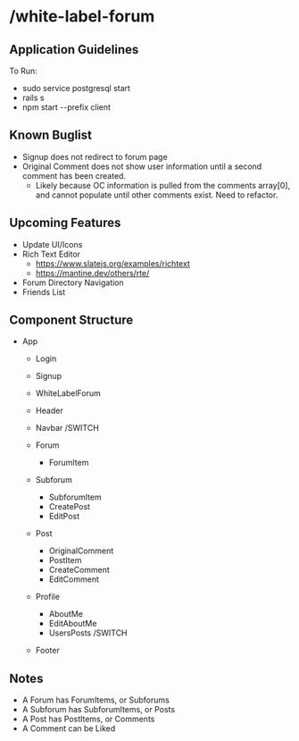 # /white-label-forum
## Application Guidelines
To Run:
- sudo service postgresql start
- rails s
- npm start --prefix client

## Known Buglist
- Signup does not redirect to forum page
- Original Comment does not show user information until a second comment has been created.
    - Likely because OC information is pulled from the comments array[0], and cannot populate until other comments exist. Need to refactor.

## Upcoming Features
- Update UI/Icons
- Rich Text Editor
    - https://www.slatejs.org/examples/richtext
    - https://mantine.dev/others/rte/
- Forum Directory Navigation
- Friends List

## Component Structure
- App
    - Login
    - Signup
    - WhiteLabelForum

    - Header
    - Navbar
    /SWITCH
    - Forum
        - ForumItem
    - Subforum
        - SubforumItem
        - CreatePost
        - EditPost
    - Post
        - OriginalComment
        - PostItem
        - CreateComment
        - EditComment
    - Profile
        - AboutMe
        - EditAboutMe
        - UsersPosts
    /SWITCH
    - Footer

## Notes

- A Forum has ForumItems, or Subforums
- A Subforum has SubforumItems, or Posts
- A Post has PostItems, or Comments
- A Comment can be Liked
